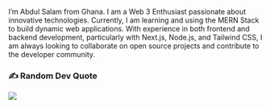 I’m Abdul Salam from Ghana. I am a Web 3 Enthusiast passionate about innovative technologies. Currently, I am learning and using the MERN Stack to build dynamic web applications. With experience in both frontend and backend development, particularly with Next.js, Node.js, and Tailwind CSS, I am always looking to collaborate on open source projects and contribute to the developer community.


### ✍️ Random Dev Quote
![](https://quotes-github-readme.vercel.app/api?type=horizontal&theme=radical)
